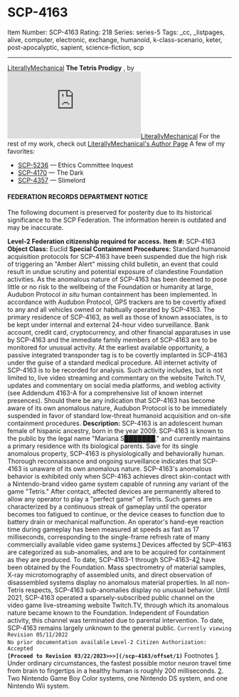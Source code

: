 # SCP-4163
Item Number: SCP-4163
Rating: 218
Series: series-5
Tags: _cc, _listpages, alive, computer, electronic, exchange, humanoid, k-class-scenario, keter, post-apocalyptic, sapient, science-fiction, scp

---

[LiterallyMechanical](javascript:;)
**The Tetris Prodigy** , by [![LiterallyMechanical](https://www.wikidot.com/avatar.php?userid=2829014&amp;size=small&amp;timestamp=1727668523)](http://www.wikidot.com/user:info/literallymechanical)[LiterallyMechanical](http://www.wikidot.com/user:info/literallymechanical)
For the rest of my work, check out [LiterallyMechanical's Author Page](/literallymechanical-s-author-page)
A few of my favorites:
  * [SCP-5236](/scp-5236) — Ethics Committee Inquest
  * [SCP-4170](/scp-4170) — The Dark
  * [SCP-4357](/scp-4357) — Slimelord

#### FEDERATION RECORDS DEPARTMENT NOTICE
The following document is preserved for posterity due to its historical significance to the SCP Federation. The information herein is outdated and may be inaccurate.  

**Level-2 Federation citizenship required for access.**
**Item #:** SCP-4163
**Object Class:** Euclid
**Special Containment Procedures:** Standard humanoid acquisition protocols for SCP-4163 have been suspended due the high risk of triggering an "Amber Alert" missing child bulletin, an event that could result in undue scrutiny and potential exposure of clandestine Foundation activities. As the anomalous nature of SCP-4163 has been deemed to pose little or no risk to the wellbeing of the Foundation or humanity at large, Audubon Protocol _in situ_ human containment has been implemented.
In accordance with Audubon Protocol, GPS trackers are to be covertly afixed to any and all vehicles owned or habitually operated by SCP-4163. The primary residence of SCP-4163, as well as those of known associates, is to be kept under internal and external 24-hour video surveillance. Bank account, credit card, cryptocurrency, and other financial apparatuses in use by SCP-4163 and the immediate family members of SCP-4163 are to be monitored for unusual activity. At the earliest available opportunity, a passive integrated transponder tag is to be covertly implanted in SCP-4163 under the guise of a standard medical procedure.
All internet activity of SCP-4163 is to be recorded for analysis. Such activity includes, but is not limited to, live video streaming and commentary on the website Twitch.TV, updates and commentary on social media platforms, and weblog activity (see Addendum 4163-A for a comprehensive list of known internet presences).
Should there be any indication that SCP-4163 has become aware of its own anomalous nature, Audubon Protocol is to be immediately suspended in favor of standard low-threat humanoid acquisition and on-site containment procedures.
**Description:** SCP-4163 is an adolescent human female of hispanic ancestry, born in the year 2009. SCP-4163 is known to the public by the legal name "Mariana S███████," and currently maintains a primary residence with its biological parents. Save for its single anomalous property, SCP-4163 is physiologically and behaviorally human. Thorough reconnaissance and ongoing surveillance indicates that SCP-4163 is unaware of its own anomalous nature.
SCP-4163's anomalous behavior is exhibited only when SCP-4163 achieves direct skin-contact with a Nintendo-brand video game system capable of running any variant of the game "Tetris." After contact, affected devices are permanently altered to allow any operator to play a "perfect game" of Tetris. Such games are characterized by a continuous streak of gameplay until the operator becomes too fatigued to continue, or the device ceases to function due to battery drain or mechanical malfunction. An operator's hand-eye reaction time during gameplay has been measured at speeds as fast as 17 milliseconds, corresponding to the single-frame refresh rate of many commercially available video game systems.[1](javascript:;)
Devices affected by SCP-4163 are categorized as sub-anomalies, and are to be acquired for containment as they are produced. To date, SCP-4163-1 through SCP-4163-4[2](javascript:;) have been obtained by the Foundation. Mass spectrometry of material samples, X-ray microtomography of assembled units, and direct observation of disassembled systems display no anomalous material properties. In all non-Tetris respects, SCP-4163 sub-anomalies display no unusual behavior.
Until 2021, SCP-4163 operated a sparsely-subscribed public channel on the video game live-streaming website Twitch.TV, through which its anomalous nature became known to the Foundation. Independent of Foundation activity, this channel was terminated due to parental intervention. To date, SCP-4163 remains largely unknown to the general public.
`Currently viewing Revision 05/11/2022`  
`No prior documentation available`
`Level-2 Citizen Authorization: Accepted`  
**`[Proceed to Revision 03/22/2023>>>](/scp-4163/offset/1)`**
Footnotes
[1](javascript:;). Under ordinary circumstances, the fastest possible motor neuron travel time from brain to fingertips in a healthy human is roughly 200 milliseconds.
[2](javascript:;). Two Nintendo Game Boy Color systems, one Nintendo DS system, and one Nintendo Wii system.